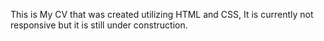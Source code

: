 This is My CV that was created utilizing HTML and CSS, It is currently not responsive but it is still under construction.
